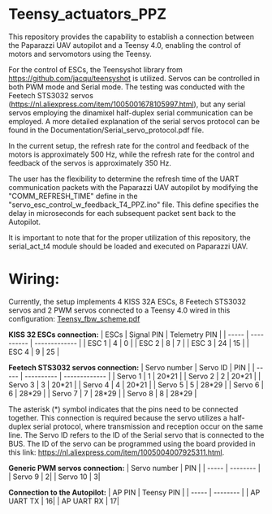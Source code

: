 # Teensy_actuators_PPZ
This repository provides the capability to establish a connection between the Paparazzi UAV autopilot and a Teensy 4.0, enabling the control of motors and servomotors using the Teensy.

For the control of ESCs, the Teensyshot library from https://github.com/jacqu/teensyshot is utilized.
Servos can be controlled in both PWM mode and Serial mode. The testing was conducted with the Feetech STS3032 servos (https://nl.aliexpress.com/item/1005001678105997.html), 
but any serial servos employing the dinamixel half-duplex serial communication can be employed. 
A more detailed explanation of the serial servos protocol can be found in the Documentation/Serial_servo_protocol.pdf file.

In the current setup, the refresh rate for the control and feedback of the motors is approximately 500 Hz, while the refresh rate for the control and feedback of the servos is approximately 350 Hz.

The user has the flexibility to determine the refresh time of the UART communication packets with the Paparazzi UAV autopilot by modifying the "COMM_REFRESH_TIME" define in the 
"servo_esc_control_w_feedback_T4_PPZ.ino" file. This define specifies the delay in microseconds for each subsequent packet sent back to the Autopilot.

It is important to note that for the proper utilization of this repository, the serial_act_t4 module should be loaded and executed on Paparazzi UAV.
 
# Wiring:
Currently, the setup implements 4 KISS 32A ESCs, 8 Feetech STS3032 servos and 2 PWM servos connected to a Teensy 4.0 wired in this configuration:
[Teensy_fbw_scheme.pdf](https://github.com/tudelft/Teensy_actuators_PPZ/files/11572114/Teensy_fbw_scheme.pdf)

**KISS 32 ESCs connection:**
|  ESCs | Signal PIN | Telemetry PIN |
| ----- | ---------- | ------------- |
| ESC 1 | 4 | 0 |
| ESC 2 | 8 | 7 |
| ESC 3 | 24 | 15 |
| ESC 4 | 9 | 25 |

**Feetech STS3032 servos connection:**
|  Servo number | Servo ID | PIN |
| ----- | ---------- | ------------- |
| Servo 1 | 1 | 20\*21 | 
| Servo 2 | 2 | 20\*21 | 
| Servo 3 | 3 | 20\*21 | 
| Servo 4 | 4 | 20\*21 | 
| Servo 5 | 5 | 28\*29 | 
| Servo 6 | 6 | 28\*29 | 
| Servo 7 | 7 | 28\*29 | 
| Servo 8 | 8 | 28\*29 | 

The asterisk (\*) symbol indicates that the pins need to be connected together. This connection is required because the servo utilizes a half-duplex serial protocol, where transmission and reception occur on the same line.
The Servo ID refers to the ID of the Serial servo that is connected to the BUS. The ID of the servo can be programmed using the board provided in this link: https://nl.aliexpress.com/item/1005004007925311.html.

**Generic PWM servos connection:**
|  Servo number | PIN |
| ----- | -------- |
| Servo 9 | 2| 
| Servo 10 | 3| 

**Connection to the Autopilot:**
|  AP PIN | Teensy PIN |
| ----- | -------- |
| AP UART TX | 16| 
| AP UART RX | 17| 
